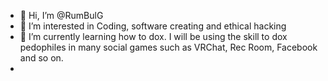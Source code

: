 - 👋 Hi, I’m @RumBulG
- 👀 I’m interested in Coding, software creating and ethical hacking
- 🌱 I’m currently learning how to dox. I will be using the skill to dox pedophiles in many social games such as VRChat, Rec Room, Facebook and so on.
- 
